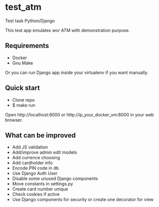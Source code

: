 # test_atm
Test task Python/Django

This test app emulates wor ATM with demonstration purpose. 

## Requirements

- Docker
- Gnu Make

Or you can run Django app inside your virtualenv if you want manually.

## Quick start
- Clone repo
- $ make run

Open http://localhost:8000 or http://ip_your_docker_vm:8000 in your web browser.

## What can be improved
- Add JS validation
- Add/improve admin edit models
- Add currence choosing
- Add cardholder info
- Encode PIN code in db
- Use Django Auth User
- Disable some unused Django components
- Move constants in settings.py
- Create card number unique
- Check cookies if active
- Use Django components for security or create one decorator for view

